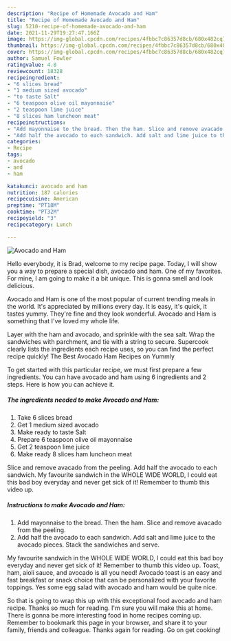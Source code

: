 ```yaml
---
description: "Recipe of Homemade Avocado and Ham"
title: "Recipe of Homemade Avocado and Ham"
slug: 5210-recipe-of-homemade-avocado-and-ham
date: 2021-11-29T19:27:47.166Z
image: https://img-global.cpcdn.com/recipes/4fbbc7c86357d8cb/680x482cq70/avocado-and-ham-recipe-main-photo.jpg
thumbnail: https://img-global.cpcdn.com/recipes/4fbbc7c86357d8cb/680x482cq70/avocado-and-ham-recipe-main-photo.jpg
cover: https://img-global.cpcdn.com/recipes/4fbbc7c86357d8cb/680x482cq70/avocado-and-ham-recipe-main-photo.jpg
author: Samuel Fowler
ratingvalue: 4.8
reviewcount: 18328
recipeingredient:
- "6 slices bread"
- "1 medium sized avocado"
- "to taste Salt"
- "6 teaspoon olive oil mayonnaise"
- "2 teaspoon lime juice"
- "8 slices ham luncheon meat"
recipeinstructions:
- "Add mayonnaise to the bread. Then the ham. Slice and remove avacado from the peeling."
- "Add half the avocado to each sandwich. Add salt and lime juice to the avocado pieces. Stack the sandwiches and serve."
categories:
- Recipe
tags:
- avocado
- and
- ham

katakunci: avocado and ham 
nutrition: 187 calories
recipecuisine: American
preptime: "PT18M"
cooktime: "PT32M"
recipeyield: "3"
recipecategory: Lunch

---
```



![Avocado and Ham](https://img-global.cpcdn.com/recipes/4fbbc7c86357d8cb/680x482cq70/avocado-and-ham-recipe-main-photo.jpg)

Hello everybody, it is Brad, welcome to my recipe page. Today, I will show you a way to prepare a special dish, avocado and ham. One of my favorites. For mine, I am going to make it a bit unique. This is gonna smell and look delicious.

Avocado and Ham is one of the most popular of current trending meals in the world. It's appreciated by millions every day. It is easy, it's quick, it tastes yummy. They're fine and they look wonderful. Avocado and Ham is something that I've loved my whole life.

Layer with the ham and avocado, and sprinkle with the sea salt. Wrap the sandwiches with parchment, and tie with a string to secure. Supercook clearly lists the ingredients each recipe uses, so you can find the perfect recipe quickly! The Best Avocado Ham Recipes on Yummly


To get started with this particular recipe, we must first prepare a few ingredients. You can have avocado and ham using 6 ingredients and 2 steps. Here is how you can achieve it.

<!--inarticleads1-->

##### The ingredients needed to make Avocado and Ham:

1. Take 6 slices bread
1. Get 1 medium sized avocado
1. Make ready to taste Salt
1. Prepare 6 teaspoon olive oil mayonnaise
1. Get 2 teaspoon lime juice
1. Make ready 8 slices ham luncheon meat


Slice and remove avacado from the peeling. Add half the avocado to each sandwich. My favourite sandwich in the WHOLE WIDE WORLD, l could eat this bad boy everyday and never get sick of it! Remember to thumb this video up. 

<!--inarticleads2-->

##### Instructions to make Avocado and Ham:

1. Add mayonnaise to the bread. Then the ham. Slice and remove avacado from the peeling.
1. Add half the avocado to each sandwich. Add salt and lime juice to the avocado pieces. Stack the sandwiches and serve.


My favourite sandwich in the WHOLE WIDE WORLD, l could eat this bad boy everyday and never get sick of it! Remember to thumb this video up. Toast, ham, aioli sauce, and avocado is all you need! Avocado toast is an easy and fast breakfast or snack choice that can be personalized with your favorite toppings. Yes some egg salad with avocado and ham would be quite nice. 

So that is going to wrap this up with this exceptional food avocado and ham recipe. Thanks so much for reading. I'm sure you will make this at home. There is gonna be more interesting food in home recipes coming up. Remember to bookmark this page in your browser, and share it to your family, friends and colleague. Thanks again for reading. Go on get cooking!
